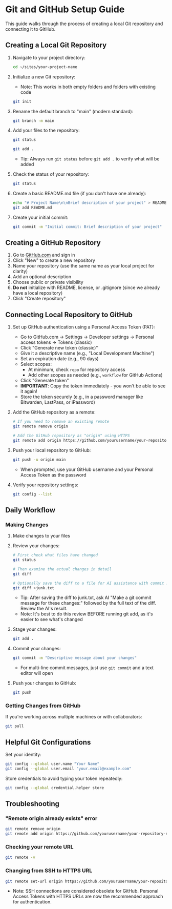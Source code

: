 # Git and GitHub Setup Guide

This guide walks through the process of creating a local Git repository and connecting it to GitHub.

## Creating a Local Git Repository

1. Navigate to your project directory:
   ```bash
   cd ~/sites/your-project-name
   ```

2. Initialize a new Git repository:
   - Note: This works in both empty folders and folders with existing code
   ```bash
   git init
   ```

3. Rename the default branch to "main" (modern standard):
   ```bash
   git branch -m main
   ```

4. Add your files to the repository:
   ```bash
   git status

   git add .
   ```
   - Tip: Always run `git status` before `git add .` to verify what will be added

5. Check the status of your repository:
   ```bash
   git status
   ```

6. Create a basic README.md file (if you don't have one already):
   ```bash
   echo "# Project Name\n\nBrief description of your project" > README.md
   git add README.md
   ```

7. Create your initial commit:
   ```bash
   git commit -m "Initial commit: Brief description of your project"
   ```

## Creating a GitHub Repository

1. Go to [GitHub.com](https://github.com/new) and sign in
2. Click "New" to create a new repository
3. Name your repository (use the same name as your local project for clarity)
4. Add an optional description
5. Choose public or private visibility
6. **Do not** initialize with README, license, or .gitignore (since we already have a local repository)
7. Click "Create repository"

## Connecting Local Repository to GitHub

1. Set up GitHub authentication using a Personal Access Token (PAT):
   - Go to GitHub.com → Settings → Developer settings → Personal access tokens → Tokens (classic)
   - Click "Generate new token (classic)"
   - Give it a descriptive name (e.g., "Local Development Machine")
   - Set an expiration date (e.g., 90 days)
   - Select scopes:
     - At minimum, check `repo` for repository access
     - Add other scopes as needed (e.g., `workflow` for GitHub Actions)
   - Click "Generate token"
   - **IMPORTANT**: Copy the token immediately - you won't be able to see it again!
   - Store the token securely (e.g., in a password manager like Bitwarden, LastPass, or iPassword)

2. Add the GitHub repository as a remote:
   ```bash
   # If you need to remove an existing remote
   git remote remove origin

   # Add the GitHub repository as "origin" using HTTPS
   git remote add origin https://github.com/yourusername/your-repository-name.git
   ```

3. Push your local repository to GitHub:
   ```bash
   git push -u origin main
   ```
   - When prompted, use your GitHub username and your Personal Access Token as the password

4. Verify your repository settings:
   ```bash
   git config --list
   ```

## Daily Workflow

### Making Changes

1. Make changes to your files
2. Review your changes:
   ```bash
   # First check what files have changed
   git status

   # Then examine the actual changes in detail
   git diff

   # Optionally save the diff to a file for AI assistance with commit messages
   git diff >junk.txt
   ```

   - Tip: After saving the diff to junk.txt, ask AI "Make a git commit message for these changes:" followed by the full text of the diff. Review the AI's result.
   - Note: It's best to do this review BEFORE running git add, as it's easier to see what's changed

3. Stage your changes:
   ```bash
   git add .
   ```

4. Commit your changes:
   ```bash
   git commit -m "Descriptive message about your changes"
   ```
   - For multi-line commit messages, just use `git commit` and a text editor will open

5. Push your changes to GitHub:
   ```bash
   git push
   ```

### Getting Changes from GitHub

If you're working across multiple machines or with collaborators:

```bash
git pull
```

## Helpful Git Configurations

Set your identity:
```bash
git config --global user.name "Your Name"
git config --global user.email "your.email@example.com"
```

Store credentials to avoid typing your token repeatedly:
```bash
git config --global credential.helper store
```

## Troubleshooting

### "Remote origin already exists" error
```bash
git remote remove origin
git remote add origin https://github.com/yourusername/your-repository-name.git
```

### Checking your remote URL
```bash
git remote -v
```

### Changing from SSH to HTTPS URL
```bash
git remote set-url origin https://github.com/yourusername/your-repository-name.git
```
- Note: SSH connections are considered obsolete for GitHub. Personal Access Tokens with HTTPS URLs are now the recommended approach for authentication.
